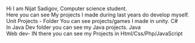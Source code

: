 Hi I am Nijat Sadigov, Computer science student.       
Here you can see My projects I made during last years do develop myself.     
Unit Projects - Folder You can see projects/games I made in unity. C#     
In Java Dev folder you can see my Java projects. Java       
Web dev- IN there you can see my Projects in Html/Css/Php/JavaScript        
